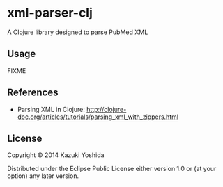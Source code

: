 # xml-parser-clj

A Clojure library designed to parse PubMed XML


## Usage

FIXME


## References

- Parsing XML in Clojure: http://clojure-doc.org/articles/tutorials/parsing_xml_with_zippers.html


## License

Copyright © 2014 Kazuki Yoshida

Distributed under the Eclipse Public License either version 1.0 or (at
your option) any later version.
